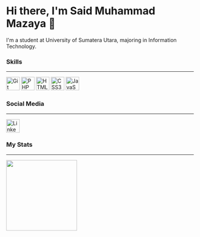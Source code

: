 # Hi there, I'm Said Muhammad Mazaya 👋

I'm a student at University of Sumatera Utara, majoring in Information Technology.

### Skills
---
<p align="left">
<a href="https://git-scm.com/" target="_blank" rel="noreferrer"><img src="https://raw.githubusercontent.com/danielcranney/readme-generator/main/public/icons/skills/git-colored.svg" width="36" height="36" alt="Git" /></a>
<a href="https://www.php.net/" target="_blank" rel="noreferrer"><img src="https://github.com/danielcranney/profileme-dev/blob/main/public/icons/skills/php-colored.svg" width="36" height="36" alt="PHP" /></a>
 <a href="https://developer.mozilla.org/en-US/docs/Glossary/HTML5" target="_blank" rel="noreferrer"><img src="https://raw.githubusercontent.com/danielcranney/readme-generator/main/public/icons/skills/html5-colored.svg" width="36" height="36" alt="HTML5" /></a>
 <a href="https://www.w3.org/TR/CSS/#css" target="_blank" rel="noreferrer"><img src="https://raw.githubusercontent.com/danielcranney/readme-generator/main/public/icons/skills/css3-colored.svg" width="36" height="36" alt="CSS3" /></a>
 <a href="https://developer.mozilla.org/en-US/docs/Web/JavaScript" target="_blank" rel="noreferrer"><img src="https://raw.githubusercontent.com/danielcranney/readme-generator/main/public/icons/skills/javascript-colored.svg" width="36" height="36" alt="JavaScript" /></a>
</p>
  
### Social Media
---
<p align="left">
<a href="https://www.linkedin.com/in/saidmuhammadmazaya" target="_blank" rel="noreferrer"><img src="https://raw.githubusercontent.com/danielcranney/profileme-dev/main/public/icons/socials/linkedin.svg" width="36" height="36" alt="LinkedIn" /></a>
</p>

### My Stats
---
<a href="https://github.com/saidmazaya">
  <img height="190em" style="justify-content:center;" align="center" src="https://github-readme-stats.vercel.app/api/top-langs/?username=saidmazaya&layout=compact&langs_count=10&theme=radical&size_weight=0.5&count_weight=0.5" />
</a>
